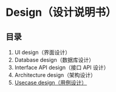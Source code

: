# Design（设计说明书）
## 目录

1. UI design（界面设计）
2. Database design（数据库设计）
3. Interface API design（接口 API 设计）
4. Architecture design（架构设计）
5. [Usecase design（用例设计）](7-5-UsecaseDesign.md)